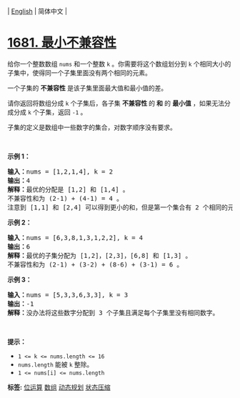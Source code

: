 | [English](README_EN.md) | 简体中文 |

# [1681. 最小不兼容性](https://leetcode.cn/problems/minimum-incompatibility)
<p>给你一个整数数组 <code>nums</code>​​​ 和一个整数 <code>k</code> 。你需要将这个数组划分到 <code>k</code> 个相同大小的子集中，使得同一个子集里面没有两个相同的元素。</p>

<p>一个子集的 <strong>不兼容性</strong> 是该子集里面最大值和最小值的差。</p>

<p>请你返回将数组分成 <code>k</code> 个子集后，各子集 <strong>不兼容性 </strong>的<strong> 和</strong> 的 <strong>最小值</strong> ，如果无法分成分成 <code>k</code> 个子集，返回 <code>-1</code> 。</p>

<p>子集的定义是数组中一些数字的集合，对数字顺序没有要求。</p>

<p> </p>

<p><strong>示例 1：</strong></p>

<pre>
<b>输入：</b>nums = [1,2,1,4], k = 2
<b>输出：</b>4
<b>解释：</b>最优的分配是 [1,2] 和 [1,4] 。
不兼容性和为 (2-1) + (4-1) = 4 。
注意到 [1,1] 和 [2,4] 可以得到更小的和，但是第一个集合有 2 个相同的元素，所以不可行。</pre>

<p><strong>示例 2：</strong></p>

<pre>
<b>输入：</b>nums = [6,3,8,1,3,1,2,2], k = 4
<b>输出：</b>6
<b>解释：</b>最优的子集分配为 [1,2]，[2,3]，[6,8] 和 [1,3] 。
不兼容性和为 (2-1) + (3-2) + (8-6) + (3-1) = 6 。
</pre>

<p><strong>示例 3：</strong></p>

<pre>
<b>输入：</b>nums = [5,3,3,6,3,3], k = 3
<b>输出：</b>-1
<b>解释：</b>没办法将这些数字分配到 3 个子集且满足每个子集里没有相同数字。
</pre>

<p> </p>

<p><strong>提示：</strong></p>

<ul>
	<li><code>1 <= k <= nums.length <= 16</code></li>
	<li><code>nums.length</code> 能被 <code>k</code> 整除。</li>
	<li><code>1 <= nums[i] <= nums.length</code></li>
</ul>

**标签:**  [位运算](https://leetcode.cn/tag/bit-manipulation) [数组](https://leetcode.cn/tag/array) [动态规划](https://leetcode.cn/tag/dynamic-programming) [状态压缩](https://leetcode.cn/tag/bitmask) 